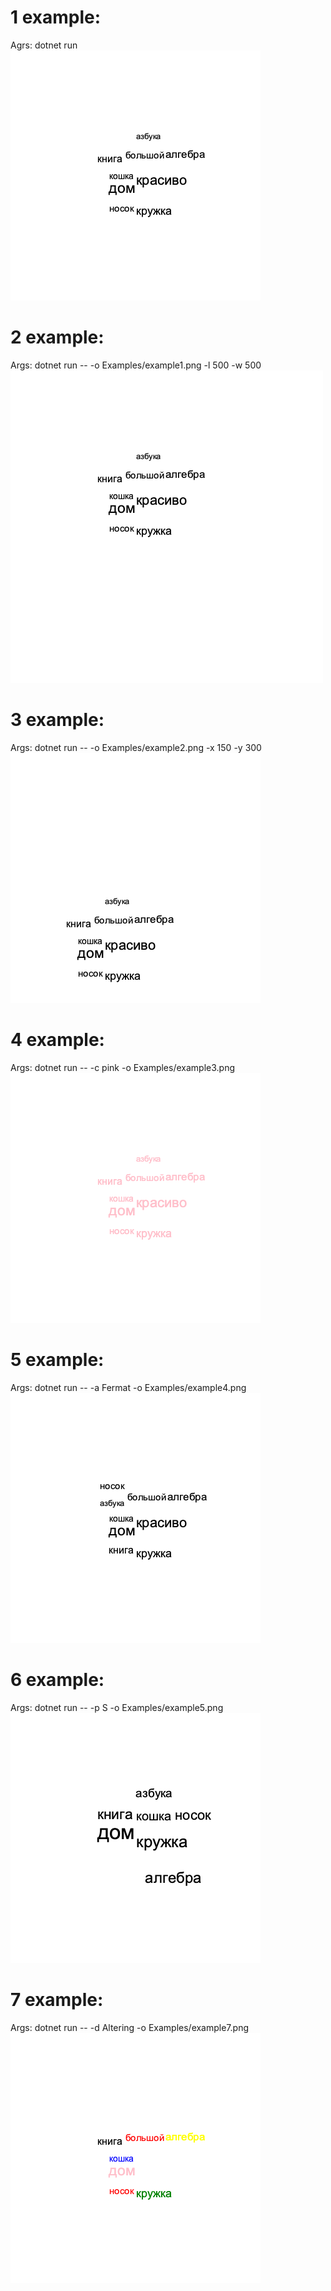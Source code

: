 # 1 example:

Agrs: dotnet run
![alt text](example.png)

# 2 example:

Args: dotnet run -- -o Examples/example1.png -l 500 -w 500
![alt text](example1.png)

# 3 example:

Args: dotnet run -- -o Examples/example2.png -x 150 -y 300
![alt text](example2.png)

# 4 example:

Args: dotnet run -- -c pink -o Examples/example3.png
![alt text](example3.png)

# 5 example:

Args: dotnet run -- -a Fermat -o Examples/example4.png
![alt text](example4.png)

# 6 example:

Args: dotnet run -- -p S -o Examples/example5.png
![alt text](example5.png)

# 7 example:

Args: dotnet run -- -d Altering -o Examples/example7.png
![alt text](example7.png)